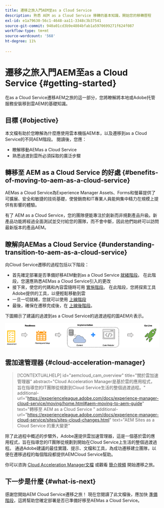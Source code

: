 ```yaml
---
title: 遷移之旅入門AEM至as a Cloud Service
description: 熟悉 AEM as a Cloud Service 移轉的基本知識，開始您的移轉歷程
exl-id: e1a79630-56c1-4648-aa11-3348c3b37541
source-git-commit: 940a01cd3b9e4804bfab1a5970699271f624f087
workflow-type: tm+mt
source-wordcount: '568'
ht-degree: 11%

---
```


# 遷移之旅入門AEM至as a Cloud Service {#getting-started}

在as a Cloud Service遷移AEM之旅的這一部分，您將瞭解將本地或Adobe托管服務安裝移到雲AEM的基礎知識。

## 目標 {#objective}

本文檔有助於您瞭解為什麼應使用雲本機版AEM本，以及遷移到as a Cloud Service的不同AEM階段。 閱讀後，您應：

* 瞭解移動AEMas a Cloud Service
* 熟悉過渡到雲所必須採取的廣泛步驟

## 轉移至 AEM as a Cloud Service 的好處 {#benefits-of-moving-to-aem-as-a-cloud-service}

AEMas a Cloud Service為Experience Manager Assets、Forms和螢幕提供了可擴展、安全和敏捷的技術基礎，使營銷商和IT專業人員能夠集中精力在規模上提供有影響的體驗。

有了 AEM as a Cloud Service，您的團隊便能專注於創新而非規劃產品升級。新產品功能將經過全面測試並交付給您的團隊，而不會中斷，因此他們始終可以訪問最新版本的產品AEM。

## 瞭解向AEMas a Cloud Service {#understanding-transition-to-aem-as-a-cloud-service}

向Cloud Service遷移的過程包括以下階段：

* 首先確定部署是否準備好移AEM動到as a Cloud Service [就緒階段](/help/journey-migration/readiness.md)。 在此階段，您還應熟悉AEMas a Cloud Service引入的更改
* 接下來，使您的代碼和內容雲隨時可用 [實施階段](/help/journey-migration/implementation.md)。 在此階段，您將探索工具Adobe提供的工具，以便輕鬆移動到雲
* 一旦一切就緒，您就可以使用 [上線階段](/help/journey-migration/go-live.md)
* 最後，確保在遷移完成後，在 [上線後階段](/help/journey-migration/post-go-live.md)。

下圖顯示了建議的過渡到as a Cloud Service的過渡過程的圖AEM片表示。

![影像](/help/journey-migration/assets/move-aemcloud-process.png)

## 雲加速管理器 {#cloud-acceleration-manager}

>[!CONTEXTUALHELP]
>id="aemcloud_cam_overview"
>title="關於雲加速管理器"
>abstract="Cloud Acceleration Manager是基於雲的應用程式，旨在指導您的IT團隊從規劃到Cloud Service生活的整個過渡過程。"
>additional-url="https://experienceleague.adobe.com/docs/experience-manager-cloud-service/moving/home.html#aem-moving-to-aem-guide" text="轉移至 AEM as a Cloud Service "
>additional-url="https://experienceleague.adobe.com/docs/experience-manager-cloud-service/sites/sites-cloud-changes.html" text="AEM Sites as a Cloud Service 的重大變更"

除了此過程中概述的步驟外，Adobe還提供雲加速管理器，這是一個基於雲的應用程式，旨在指導您的IT團隊從規劃到開始在Cloud Service上生活的整個過渡過程。 通過Adobe建議的最佳實踐、提示、文檔和工具，為成功遷移建立團隊，以便在遷移過程的每個階段都提供AEMCloud Service幫助。

你可以咨詢 [Cloud Acceleration Manager文檔](/help/journey-migration/cloud-acceleration-manager/using-cam/getting-started-cam.md) 或觀看 [簡介視頻](https://experienceleague.adobe.com/?launch=ExperienceManager-A-1-2021.1.migration&amp;recommended=ExperienceManager-A-1-2021.1.migration&amp;lang=en#dashboard/learning) 開始遷移之旅。

## 下一步是什麼 {#what-is-next}

感謝您開始AEM Cloud Service遷移之旅！ 現在您閱讀了此文檔後，應加快 [準備階段](/help/journey-migration/readiness.md)，這將幫助您確定部署是否已準備好移至AEMas a Cloud Service。
